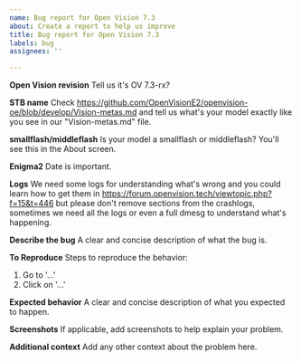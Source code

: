 ```yaml
---
name: Bug report for Open Vision 7.3
about: Create a report to help us improve
title: Bug report for Open Vision 7.3
labels: bug
assignees: ''

---
```


**Open Vision revision**
Tell us it's OV 7.3-rx?

**STB name**
Check https://github.com/OpenVisionE2/openvision-oe/blob/develop/Vision-metas.md and tell us what's your model exactly like you see in our "Vision-metas.md" file.

**smallflash/middleflash**
Is your model a smallflash or middleflash? You'll see this in the About screen.

**Enigma2**
Date is important.

**Logs**
We need some logs for understanding what's wrong and you could learn how to get them in https://forum.openvision.tech/viewtopic.php?f=15&t=446 but please don't remove sections from the crashlogs, sometimes we need all the logs or even a full dmesg to understand what's happening.

**Describe the bug**
A clear and concise description of what the bug is.

**To Reproduce**
Steps to reproduce the behavior:
1. Go to '...'
2. Click on '...'

**Expected behavior**
A clear and concise description of what you expected to happen.

**Screenshots**
If applicable, add screenshots to help explain your problem.

**Additional context**
Add any other context about the problem here.
